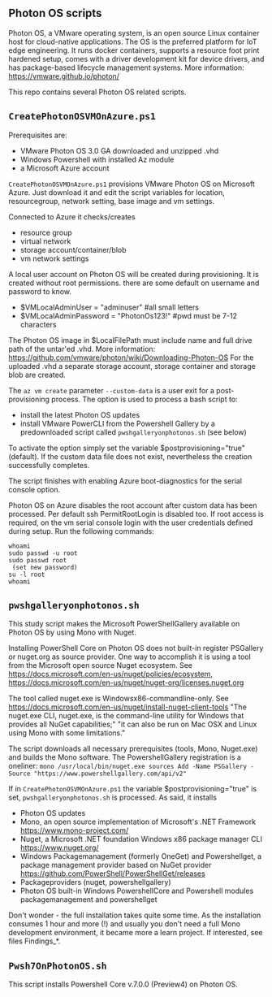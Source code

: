 Photon OS scripts
-
Photon OS, a VMware operating system,  is an open source Linux container host for cloud-native applications. The OS is the preferred platform for IoT edge engineering. It runs docker containers, supports a resource foot print hardened setup, comes with a driver development kit for device drivers, and has package-based lifecycle management systems.
More information: https://vmware.github.io/photon/

This repo contains several Photon OS related scripts.

```CreatePhotonOSVMOnAzure.ps1```
-
Prerequisites are:
- VMware Photon OS 3.0 GA downloaded and unzipped .vhd
- Windows Powershell with installed Az module
- a Microsoft Azure account

```CreatePhotonOSVMOnAzure.ps1``` provisions VMware Photon OS on Microsoft Azure. Just download it and edit the script variables for location, resourcegroup, network setting, base image and vm settings. 

Connected to Azure it checks/creates
- resource group
- virtual network
- storage account/container/blob
- vm network settings

A local user account on Photon OS will be created during provisioning. It is created without root permissions. there are some default on username and password to know.
- $VMLocalAdminUser = "adminuser" #all small letters
- $VMLocalAdminPassword = "PhotonOs123!" #pwd must be 7-12 characters

The Photon OS image in $LocalFilePath must include name and full drive path of the untar'ed .vhd.
More information: https://github.com/vmware/photon/wiki/Downloading-Photon-OS
For the uploaded .vhd a separate storage account, storage container and storage blob are created.

The ```az vm create``` parameter ```--custom-data``` is a user exit for a post-provisioning process. The option is used to process a bash script to:
- install the latest Photon OS updates
- install VMware PowerCLI from the Powershell Gallery by a predownloaded script called ```pwshgalleryonphotonos.sh``` (see below)

To activate the option simply set the variable $postprovisioning="true" (default). If the custom data file does not exist, nevertheless the creation successfully completes.

The script finishes with enabling Azure boot-diagnostics for the serial console option.

Photon OS on Azure disables the root account after custom data has been processed. Per default ssh PermitRootLogin is disabled too.
If root access is required, on the vm serial console login with the user credentials defined during setup. Run the following commands:
```
whoami
sudo passwd -u root
sudo passwd root
 (set new password)
su -l root
whoami
```

```pwshgalleryonphotonos.sh```
-
This study script makes the Microsoft PowerShellGallery available on Photon OS by using Mono with Nuget.

Installing PowerShell Core on Photon OS does not built-in register PSGallery or nuget.org as source provider.
One way to accomplish it is using a tool from the Microsoft open source Nuget ecosystem.
See https://docs.microsoft.com/en-us/nuget/policies/ecosystem, https://docs.microsoft.com/en-us/nuget/nuget-org/licenses.nuget.org

The tool called nuget.exe is Windowsx86-commandline-only. See https://docs.microsoft.com/en-us/nuget/install-nuget-client-tools
"The nuget.exe CLI, nuget.exe, is the command-line utility for Windows that provides all NuGet capabilities;"
"it can also be run on Mac OSX and Linux using Mono with some limitations."

The script downloads all necessary prerequisites (tools, Mono, Nuget.exe) and builds the Mono software.
The PowershellGallery registration is a oneliner:
```mono /usr/local/bin/nuget.exe sources Add -Name PSGallery -Source "https://www.powershellgallery.com/api/v2"```
 
If in ```CreatePhotonOSVMOnAzure.ps1``` the variable $postprovisioning="true" is set, ```pwshgalleryonphotonos.sh``` is processed. As said, it installs
- Photon OS updates
- Mono, an open source implementation of Microsoft's .NET Framework https://www.mono-project.com/
- Nuget, a Microsoft .NET foundation Windows x86 package manager CLI https://www.nuget.org/
- Windows Packagemanagement (formerly OneGet) and Powershellget, a package management provider based on NuGet provider https://github.com/PowerShell/PowerShellGet/releases
- Packageproviders (nuget, powershellgallery)
- Photon OS built-in Windows PowershellCore and Powershell modules packagemanagement and powershellget

Don't wonder - the full installation takes quite some time. As the installation consumes 1 hour and more (!) and usually you don't need a full Mono development environment, it became more a learn project. If interested, see files Findings_*.

```Pwsh7OnPhotonOS.sh```
-
This script installs Powershell Core v.7.0.0 (Preview4) on Photon OS.
